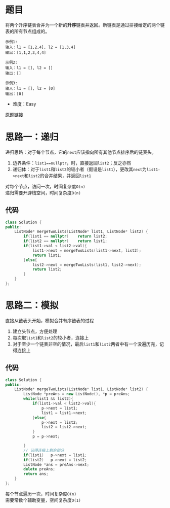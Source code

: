 # 题目

将两个升序链表合并为一个新的**升序**链表并返回。新链表是通过拼接给定的两个链表的所有节点组成的。 

```
示例1:
输入：l1 = [1,2,4], l2 = [1,3,4]
输出：[1,1,2,3,4,4]

示例2:
输入：l1 = [], l2 = []
输出：[]

示例3:
输入：l1 = [], l2 = [0]
输出：[0]
```

- 难度：Easy

[原题链接](https://leetcode.cn/problems/merge-two-sorted-lists/description/)

# 思路一：递归

递归思路：对于每个节点，它的`next`应该指向所有其他节点排序后的链表头。

1. 边界条件：`list1==nullptr`，时，直接返回`list2`；反之亦然
2. 递归体：对于`list1`和`list2`的较小者（假设是`list1`），更改其`next`为`list1->next`和`list2`的合并结果，并返回`list1`

对每个节点，访问一次，时间复杂度`O(n)`   
递归需要开辟栈空间，时间复杂度`O(n)`

## 代码

```cpp
class Solution {
public:
    ListNode* mergeTwoLists(ListNode* list1, ListNode* list2) {
        if(list1 == nullptr)    return list2;
        if(list2 == nullptr)    return list1;
        if(list1->val < list2->val){
            list1->next = mergeTwoLists(list1->next, list2);
            return list1;
        }else{
            list2->next = mergeTwoLists(list1, list2->next);
            return list2;
        }
    }
};
```

# 思路二：模拟

直接从链表头开始，模拟合并有序链表的过程

1. 建立头节点，方便处理
2. 每次取`list1`和`list2`的较小者，连接上
3. 对于至少一个链表非空的情况，最后`list1`和`list2`两者中有一个没遍历完，记得连接上

## 代码

```cpp
class Solution {
public:
    ListNode* mergeTwoLists(ListNode* list1, ListNode* list2) {
        ListNode *preAns = new ListNode(), *p = preAns;
        while(list1 && list2){
            if(list1->val < list2->val){
                p->next = list1;
                list1 = list1->next;
            }else{
                p->next = list2;
                list2 = list2->next;
            }
            p = p->next;

        }
        // 记得连接上剩余部分
        if(list1)   p->next = list1;
        if(list2)   p->next = list2;
        ListNode *ans = preAns->next;
        delete preAns;
        return ans;
    }
};
```

每个节点遍历一次，时间复杂度`O(n)`    
需要常数个辅助变量，空间复杂度`O(1)`
